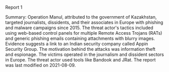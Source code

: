 
Report 1

Summary:
Operation Manul, attributed to the government of Kazakhstan, targeted journalists, dissidents, and their associates in Europe with phishing and malware campaigns since 2015. The threat actor's tactics included using web-based control panels for multiple Remote Access Trojans (RATs) and generic phishing emails containing attachments with blurry images. Evidence suggests a link to an Indian security company called Appin Security Group. The motivation behind the attacks was information theft and espionage. The victims operated in the journalism and dissident sectors in Europe. The threat actor used tools like Bandook and JRat. The report was last modified on 2021-08-09.



